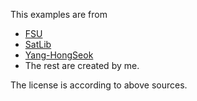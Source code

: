 This examples are from 
- [FSU](https://people.sc.fsu.edu/~jburkardt/data/cnf/cnf.html)
- [SatLib](https://www.cs.ubc.ca/~hoos/SATLIB/benchm.html)
- [Yang-HongSeok](https://github.com/hongseok-yang/logic24/blob/main/Others/Test_Case.zip)
- The rest are created by me. 

The license is according to above sources.
